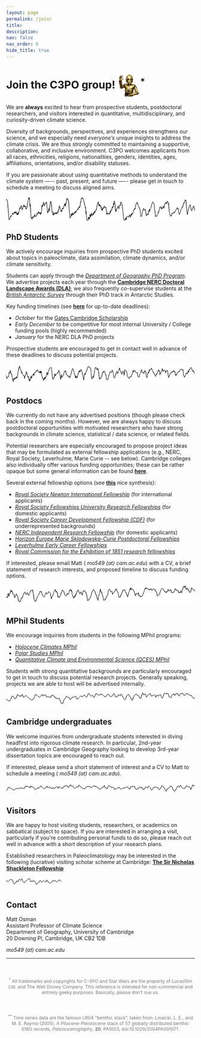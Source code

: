 ```yaml
---
layout: page
permalink: /join/
title:
description:
nav: false
nav_order: 6
hide_title: true
---
```




# Join the C3PO group! <img src='/assets/img/c3po.png' style='height: 60px; vertical-align: middle;'><sup>*</sup>

We are **always** excited to hear from prospective students, postdoctoral researchers, and visitors interested in quantitative, multidisciplinary, and curiosity-driven climate science.

Diversity of backgrounds, perspectives, and experiences strengthens our science, and we especially need *everyone’s* unique insights to address the climate crisis.  We are thus strongly committed to maintaining a supportive, collaborative, and inclusive environment.  C3PO welcomes applicants from all races, ethnicities, religions, nationalities, genders, identities, ages, affiliations, orientations, and/or disability statuses.

If you are passionate about using quantitative methods to understand the climate system —-- past, present, and future —-- please get in touch to schedule a meeting to discuss aligned aims.

<p float="center">
  <!-- <img src="/assets/img/lr04/0-1_lr04.png" width="700" /> -->
  <img src="/assets/img/lr04/0-1_lr04.png" style="max-width: 100%; height: auto;">
</p>

<!-- --- -->

## PhD Students

We actively encourage inquiries from prospective PhD students excited about topics in paleoclimate, data assimilation, climate dynamics, and/or climate sensitivity.

Students can apply through the [*Department of Geography PhD Program*](https://www.geog.cam.ac.uk/postgraduate/phd/). We advertise projects each year through the [**Cambridge NERC Doctoral Landscape Awards (DLA)**](https://nercdtp.esc.cam.ac.uk/); we also frequently co-supervise students at the [*British Antarctic Survey*](https://www.bas.ac.uk/science/science-and-students/nerc-doctoral-training-opportunities/) through their PhD track in Antarctic Studies.

Key funding timelines (see [**here**](https://www.geog.cam.ac.uk/postgraduate/phd/) for up-to-date deadlines):
- *October* for the [Gates Cambridge Scholarship](https://www.gatescambridge.org/)
- *Early December* to be competitive for most internal University / College funding pools (highly recommended)
- *January* for the NERC DLA PhD projects

Prospective students are encouraged to get in contact well in advance of these deadlines to discuss potential projects.

<p float="center">
  <!-- <img src="/assets/img/lr04/1-2_lr04.png" width="700" /> -->
  <img src="/assets/img/lr04/1-2_lr04.png" style="max-width: 100%; height: auto;">
</p>

## Postdocs

We currently do not have any advertised positions (though please check back in the coming months).  However, we are always happy to discuss postdoctoral opportunities with motivated researchers who have strong backgrounds in climate science, statistical / data science, or related fields.

Potential researchers are especially encouraged to propose project ideas that may be formulated as external fellowship applications (e.g., NERC, Royal Society, Leverhulme, Marie Curie -- see below). Cambridge colleges also individually offer various funding opportunities; these can be rather opaque but some general information can be found [**here**](https://www.esc.cam.ac.uk/fellowship-schemes).

Several external fellowship options (see [**this**](https://www.esc.cam.ac.uk/fellowship-schemes) nice synthesis):
- [*Royal Society Newton International Fellowship*](https://royalsociety.org/grants/newton-international/) (for international applicants)
- [*Royal Society Fellowships University Research Fellowships*](https://royalsociety.org/grants/newton-international/) (for domestic applicants)
- [*Royal Society Career Development Fellowship (CDF)*](https://royalsociety.org/grants/career-development-fellowship/) (for underrepresented backgrounds)
- [*NERC Independent Research Fellowship*](https://www.ukri.org/what-we-do/developing-people-and-skills/nerc/nerc-fellowships/) (for domestic applicants)
- [*Horizon Europe Marie Sklodowska-Curie Postdoctoral Fellowships*](https://marie-sklodowska-curie-actions.ec.europa.eu/actions/postdoctoral-fellowships)
- [*Leverhulme Early Career Fellowships*](https://www.leverhulme.ac.uk/early-career-fellowships)
- [*Royal Commission for the Exhibition of 1851 research fellowships*](https://royalcommission1851.org/fellowships/research-fellowships)

If interested, please email Matt (<i class="fa fa-envelope"></i> *mo549 (at) cam.ac.edu*) with a CV, a brief statement of research interests, and proposed timeline to discuss funding options.

<p float="center">
  <!-- <img src="/assets/img/lr04/2-3_lr04.png" width="700" /> -->
  <img src="/assets/img/lr04/2-3_lr04.png" style="max-width: 100%; height: auto;">
</p>

## MPhil Students

We encourage inquiries from students in the following MPhil programs:
- [*Holocene Climates MPhil*](https://www.geog.cam.ac.uk/postgraduate/mphil/holocene/)
- [*Polar Studies MPhil*](https://www.spri.cam.ac.uk/postgraduate/mphil/)
- [*Quantitative Climate and Environmental Science (QCES) MPhil*](https://qces.uk/)

Students with strong quantitative backgrounds are particularly encouraged to get in touch to discuss potential research projects.  Generally speaking, projects we are able to host will be advertised internally.

<p float="center">
  <!-- <img src="/assets/img/lr04/3-4_lr04.png" width="700" /> -->
  <img src="/assets/img/lr04/3-4_lr04.png" style="max-width: 100%; height: auto;">
</p>

## Cambridge undergraduates

We welcome inquiries from undergraduate students interested in diving headfirst into rigorous climate research. In particular, 2nd-year undergraduates in Cambridge Geography looking to develop 3rd-year dissertation topics are encouraged to reach out.

If interested, please send a short statement of interest and a CV to Matt to schedule a meeting (<i class="fa fa-envelope"></i> *mo549 (at) cam.ac.edu*).

<p float="center">
  <!-- <img src="/assets/img/lr04/4-5_lr04.png" width="700" /> -->
  <img src="/assets/img/lr04/4-5_lr04.png" style="max-width: 100%; height: auto;">
</p>

## Visitors

We are happy to host visiting students, researchers, or academics on sabbatical (subject to space).  If you are interested in arranging a visit, particularly if you're contributing personal funds to do so, please reach out well in advance with a short description of your research plans.

Established researchers in Paleoclimatology may be interested in the following (lucrative) visiting scholar scheme at Cambridge: [**The Sir Nicholas Shackleton Fellowship**](https://www.clarehall.cam.ac.uk/the-sir-nicholas-shackleton-fellowship/)

<p float="center">
  <!-- <img src="/assets/img/lr04/5+_lr04.png" width="220" /> -->
  <img src="/assets/img/lr04/5+_lr04.png" style="max-width: 30%; height: auto;">
</p>

## Contact
Matt Osman <br>
Assistant Professor of Climate Science <br>
Department of Geography, University of Cambridge <br>
20 Downing Pl, Cambridge, UK CB2 1DB

<i class="fa fa-envelope"></i> *mo549 (at) cam.ac.edu*

---

<p style="text-align: center; color: #777; font-size: 0.75rem; margin-top: 50px;">
<sup>*</sup> All trademarks and copyrights for C-3PO and Star Wars are the property of Lucasfilm Ltd. and The Walt Disney Company. This reference is intended for non-commercial and entirely geeky purposes. Basically, please don’t sue us.
</p>

<p style="text-align: center; color: #777; font-size: 0.75rem; margin-top: 50px;">
<sup>**</sup> Time series data are the famous LR04 "benthic stack", taken from: Lisiecki, L. E., and M. E. Raymo (2005), A Pliocene-Pleistocene stack of 57 globally distributed benthic δ18O records, <i>Paleoceanography</i>, <b>20</b>, PA1003, doi:10.1029/2004PA001071.
</p>
